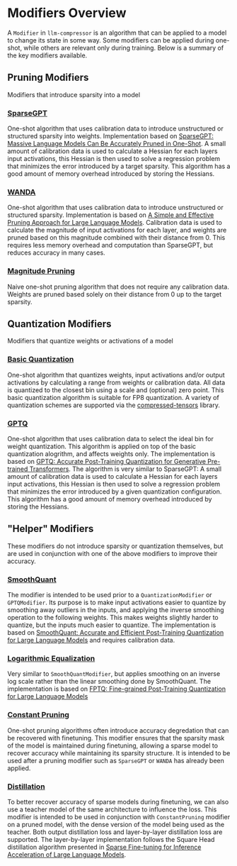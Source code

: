 # Modifiers Overview

A `Modifier` in `llm-compressor` is an algorithm that can be applied to a model to change 
its state in some way. Some modifiers can be applied during one-shot, while others 
are relevant only during training. Below is a summary of the key modifiers available.

## Pruning Modifiers

Modifiers that introduce sparsity into a model

### [SparseGPT](./obcq/base.py)
One-shot algorithm that uses calibration data to introduce unstructured or structured 
sparsity into weights. Implementation based on [SparseGPT: Massive Language Models Can Be Accurately Pruned in One-Shot](https://arxiv.org/abs/2301.00774). A small amount of calibration data is used 
to calculate a Hessian for each layers input activations, this Hessian is then used to 
solve a regression problem that minimizes the error introduced by a target sparsity. This algorithm 
has a good amount of memory overhead introduced by storing the Hessians.

### [WANDA](./pruning/wanda/base.py)
One-shot algorithm that uses calibration data to introduce unstructured or structured sparsity. Implementation is
based on [A Simple and Effective Pruning Approach for Large Language Models](https://arxiv.org/pdf/2306.11695).
Calibration data is used to calculate the magnitude of input activations for each layer, and weights 
are pruned based on this magnitude combined with their distance from 0. This requires less 
memory overhead and computation than SparseGPT, but reduces accuracy in many cases.

### [Magnitude Pruning](./pruning/magnitude/base.py)
Naive one-shot pruning algorithm that does not require any calibration data. Weights are 
pruned based solely on their distance from 0 up to the target sparsity.

## Quantization Modifiers

Modifiers that quantize weights or activations of a model

### [Basic Quantization](./quantization/quantization/base.py)
One-shot algorithm that quantizes weights, input activations and/or output activations by 
calculating a range from weights or calibration data. All data is quantized to the closest 
bin using a scale and (optional) zero point. This basic quantization algorithm is 
suitable for FP8 quantization. A variety of quantization schemes are supported via the 
[compressed-tensors](https://github.com/neuralmagic/compressed-tensors) library. 

### [GPTQ](./quantization/gptq/base.py)
One-shot algorithm that uses calibration data to select the ideal bin for weight quantization. 
This algorithm is applied on top of the basic quantization alogrithm, and affects weights only.
The implementation is based on [GPTQ: Accurate Post-Training Quantization for Generative Pre-trained Transformers](https://arxiv.org/pdf/2210.17323). The algorithm is very similar to SparseGPT: A small amount of calibration data is used 
to calculate a Hessian for each layers input activations, this Hessian is then used to 
solve a regression problem that minimizes the error introduced by a given quantization configuration. This algorithm 
has a good amount of memory overhead introduced by storing the Hessians.

## "Helper" Modifiers

These modifiers do not introduce sparsity or quantization themselves, but are used 
in conjunction with one of the above modifiers to improve their accuracy.

### [SmoothQuant](./smoothquant/base.py)
The modifier is intended to be used prior to a `QuantizationModifier` or `GPTQModifier`. Its purpose is 
to make input activations easier to quantize by smoothing away outliers in the inputs, and applying the inverse 
smoothing operation to the following weights. This makes weights slightly harder to quantize, but the inputs much
easier to quantize. The implementation is based on [SmoothQuant: Accurate and Efficient Post-Training Quantization for Large Language Models](https://arxiv.org/pdf/2211.10438) and requires calibration data. 

### [Logarithmic Equalization](./logarithmic_equalization/base.py)
Very similar to `SmoothQuantModifier`, but applies smoothing on an inverse log scale 
rather than the linear smoothing done by SmoothQuant. The implementation is based on 
[FPTQ: Fine-grained Post-Training Quantization for Large Language Models](https://arxiv.org/pdf/2308.15987)

### [Constant Pruning](./pruning/constant/base.py)
One-shot pruning algorithms often introduce accuracy degredation that can be recovered with finetuning. This 
modifier ensures that the sparsity mask of the model is maintained during finetuning, allowing a sparse 
model to recover accuracy while maintaining its sparsity structure. It is intended to be used after a pruning modifier
such as `SparseGPT` or `WANDA` has already been applied.

### [Distillation](./distillation/output/base.py)
To better recover accuracy of sparse models during finetuning, we can also use a teacher model of the same architecture
to influence the loss. This modifier is intended to be used in conjunction with `ConstantPruning` modifier on a 
pruned model, with the dense version of the model being used as the teacher. Both output distillation loss and 
layer-by-layer distillation loss are supported. The layer-by-layer implementation follows the Square Head distillation 
algorithm presented in [Sparse Fine-tuning for Inference Acceleration of Large Language Models](https://arxiv.org/pdf/2310.06927).
